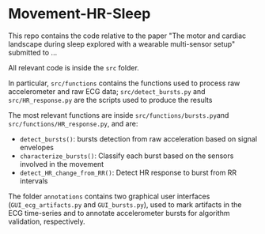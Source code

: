 # Movement-HR-Sleep
This repo contains the code relative to the paper "The motor and cardiac landscape during sleep explored with a wearable multi-sensor setup" submitted to ...

All relevant code is inside the `src` folder. 

In particular, `src/functions` contains the functions used to process raw accelerometer and raw ECG data; `src/detect_bursts.py` and `src/HR_response.py` are the scripts used to produce the results


The most relevant functions are inside `src/functions/bursts.py`and `src/functions/HR_response.py`, and are:
  - `detect_bursts()`: bursts detection from raw acceleration based on signal envelopes
  - `characterize_bursts()`: Classify each burst based on the sensors involved in the movement
  - `detect_HR_change_from_RR()`: Detect HR response to burst from RR intervals 

The folder `annotations` contains two graphical user interfaces (`GUI_ecg_artifacts.py` and `GUI_bursts.py`), used to mark artifacts in the ECG time-series and to annotate accelerometer bursts for algorithm validation, respectively.
